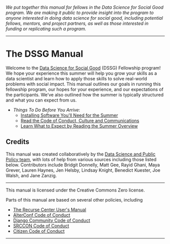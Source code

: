 _We put together this manual for fellows in the Data Science for Social Good program. We are making it public to provide insight into the program to anyone interested in doing data science for social good, including potential fellows, mentors, and project partners, as well as those interested in funding or replicating such a program._
________________
# The DSSG Manual
Welcome to the [Data Science for Social Good](https://www.dssgfellowship.org/) (DSSG) Fellowship program! We hope your experience this summer will help you grow your skills as a data scientist and learn how to apply those skills to solve real-world problems with social impact. This manual outlines our goals in running this fellowship program, our hopes for your experience, and our expectations of the participants. We’ve also outlined how the summer is typically structured and what you can expect from us.

- *Things To Do Before You Arrive*: 
    - [Installing Software You'll Need for the Summer](/setup/software-setup/) 
    - [Read the Code of Conduct, Culture and Communications](conduct-culture-and-communications/)
    - [Learn What to Expect by Reading the Summer Overview](summer-overview/)

## Credits
This manual was created collaboratively by the [Data Science and Public Policy team](http://www.datasciencepublicpolicy.org/), with lots of help from various sources including those listed below. Contributors include Bridgit Donnelly, Matt Gee, Rayid Ghani, Maya Grever, Lauren Haynes, Jen Helsby, Lindsay Knight, Benedict Kuester, Joe Walsh, and Jane Zanzig.

________________________
This manual is licensed under the Creative Commons Zero license.

Parts of this manual are based on several other policies, including
- [The Recurse Center User's Manual](https://www.recurse.com/manual)
- [AlterConf Code of Conduct](http://www.alterconf.com/code-of-conduct)
- [Django Community Code of Conduct](https://www.djangoproject.com/conduct/)
- [SRCCON Code of Conduct](http://srccon.org/conduct/)
- [Citizen Code of Conduct](http://citizencodeofconduct.org/)

________________________


